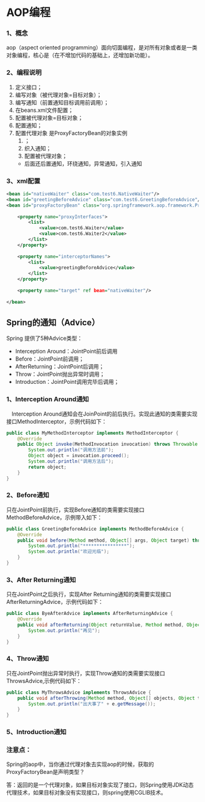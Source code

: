 #  AOP编程

### 1、概念

aop（aspect oriented programming）面向切面编程，是对所有对象或者是一类对象编程，核心是（在不增加代码的基础上，还增加新功能）。

### 2、编程说明

1. 定义接口；
2. 编写对象（被代理对象=目标对象）；
3. 编写通知（前置通知目标调用前调用）；
4. 在beans.xml文件配置；
5. 配置被代理对象=目标对象；
6. 配置通知；
7. 配置代理对象 是ProxyFactoryBean的对象实例
   1. <!--代理接口集-->；
   2. 织入通知；
   3. 配置被代理对象；
   * 后面还后置通知，环绕通知，异常通知，引入通知

### 3、xml配置

```xml
<bean id="nativeWaiter" class="com.test6.NativeWaiter"/>
<bean id="greetingBeforeAdvice" class="com.test6.GreetingBeforeAdvice"/>
<bean id="proxyFactoryBean" class="org.springframework.aop.framework.ProxyFactoryBean">
    
    <property name="proxyInterfaces">
        <list>
            <value>com.test6.Waiter</value>
            <value>com.test6.Waiter2</value>
        </list>
    </property>
    
    <property name="interceptorNames">
    	<list>
        	<value>greetingBeforeAdvice</value>
        </list>
    </property>
    
    <property name="target" ref bean="nativeWaiter"/>
    
</bean>
```

## Spring的通知（Advice）

Spring 提供了5种Advice类型：

* Interception Around：JointPoint前后调用
* Before：JointPoint前调用；
* AfterReturning：JointPoint后调用；
* Throw：JointPoint抛出异常时调用；
* Introduction：JointPoint调用完毕后调用；

### 1、Interception Around通知 

　Interception Around通知会在JoinPoint的前后执行。实现此通知的类需要实现接口MethodInterceptor，示例代码如下： 

```java
public class MyMethodInterceptor implements MethodInterceptor {
    @Override
    public Object invoke(MethodInvocation invocation) throws Throwable {
        System.out.println("调用方法前");
        Object object = invocation.proceed();
        System.out.println("调用方法后");
        return object;
    }
}
```

### 2、Before通知 

只在JointPoint前执行，实现Before通知的类需要实现接口MethodBeforeAdvice，示例带入如下： 

```java
public class GreetingBeforeAdvice implements MethodBeforeAdvice {
    @Override
    public void before(Method method, Object[] args, Object target) throws Throwable {
        System.out.println("****************");
        System.out.println("欢迎光临");
    }
}
```

### 3、After Returning通知 

只在JointPoint之后执行，实现After Returning通知的类需要实现接口AfterReturningAdvice，示例代码如下： 

```java
public class ByeAfterAdvice implements AfterReturningAdvice {
    @Override
    public void afterReturning(Object returnValue, Method method, Object[] args, Object target) throws Throwable {
        System.out.println("再见");
    }
}
```

### 4、Throw通知 

只在JointPoint抛出异常时执行，实现Throw通知的类需要实现接口ThrowsAdvice,示例代码如下： 

```java
public class MyThrowsAdvice implements ThrowsAdvice {
    public void afterThrowing(Method method, Object[] objects, Object target, Exception e) {
        System.out.println("出大事了" + e.getMessage());
    }
}
```

### 5、Introduction通知 

### 注意点：

Spring的aop中，当你通过代理对象去实现aop的时候，获取的ProxyFactoryBean是声明类型？

答：返回的是一个代理对象，如果目标对象实现了接口，则Spring使用JDK动态代理技术，如果目标对象没有实现接口，则spring使用CGLIB技术。

